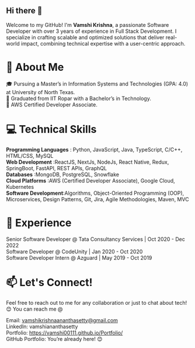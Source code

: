 ## Hi there 👋

Welcome to my GitHub! I'm __Vamshi Krishna__, a passionate Software Developer with over 3 years of experience in Full Stack Development. I specialize in crafting scalable and optimized solutions that deliver real-world impact, combining technical expertise with a user-centric approach.

# 🚀 About Me
🎓 Pursuing a Master’s in Information Systems and Technologies (GPA: 4.0) at University of North Texas.  
🏫 Graduated from IIT Ropar with a Bachelor’s in Technology.  
🌟 AWS Certified Developer Associate.  

# 💻 Technical Skills
__Programming Languages__ : Python, JavaScript, Java, TypeScript, C/C++, HTML/CSS, MySQL  
__Web Development__ :ReactJS, NextJs, NodeJs, React Native, Redux, SpringBoot, FastAPI, REST APIs, GraphQL  
__Databases__ :MongoDB, PostgreSQL, Snowflake  
__Cloud Platforms__ :AWS (Certified Developer Associate), Google Cloud, Kubernetes  
__Software Development__:Algorithms, Object-Oriented Programming (OOP), Microservices, Design Patterns, Git, Jira, Agile Methodologies, Maven, MVC  

# 🏢 Experience
Senior Software Developer @ Tata Consultancy Services | Oct 2020 - Dec 2022  
Software Developer @ CodeUnity | Jan 2020 - Oct 2020  
Software Developer Intern @ Azguard | May 2019 - Oct 2019  

# 📫 Let's Connect!
Feel free to reach out to me for any collaboration or just to chat about tech! 😊 You can reach me @   

Email: vamshikrishnaananthasetty@gmail.com  
LinkedIn: vamshiananthasetty  
Portfolio: https://vamshi00111.github.io/Portfolio/  
GitHub Portfolio: You’re already here! 😊  

<!--
**Vamshi00111/Vamshi00111** is a ✨ _special_ ✨ repository because its `README.md` (this file) appears on your GitHub profile.
- 🔭 I’m currently working on ...
- 🌱 I’m currently learning ...
- 👯 I’m looking to collaborate on ...
- 🤔 I’m looking for help with ...
- 💬 Ask me about ...
- 📫 How to reach me: ...
- 😄 Pronouns: ...
- ⚡ Fun fact: ...
-->
